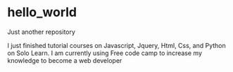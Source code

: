 # hello_world
Just another repository

I just finished tutorial courses on Javascript, Jquery, Html, Css, and Python on Solo Learn.
I am currently using Free code camp to increase my knowledge to become a web developer
